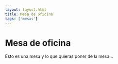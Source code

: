 ```yaml
---
layout: layout.html
title: Mesa de oficina
tags: ['mesas']
---
```


# Mesa de oficina

Esto es una mesa y lo que quieras poner de la mesa...